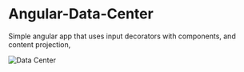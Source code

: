 # Angular-Data-Center
Simple angular app that uses input decorators with components, and content projection, 

![Data Center](https://user-images.githubusercontent.com/19765747/60775049-6abc6100-a0eb-11e9-9331-59c7b5f47b2d.png)
